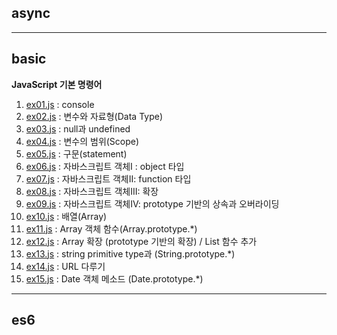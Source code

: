 ## async


---
## basic
**JavaScript 기본 명령어** 
1. [ex01.js](https://github.com/Ahhhhhhyeong/frontend-dev-basics/blob/main/javascript-pratices/basic/ex01.js) : console
2. [ex02.js](https://github.com/Ahhhhhhyeong/frontend-dev-basics/blob/main/javascript-pratices/basic/ex02.js) : 변수와 자료형(Data Type)
3. [ex03.js](https://github.com/Ahhhhhhyeong/frontend-dev-basics/blob/main/javascript-pratices/basic/ex03.js) : null과 undefined 
4. [ex04.js](https://github.com/Ahhhhhhyeong/frontend-dev-basics/blob/main/javascript-pratices/basic/ex04.js) : 변수의 범위(Scope)
5. [ex05.js](https://github.com/Ahhhhhhyeong/frontend-dev-basics/blob/main/javascript-pratices/basic/ex05.js) : 구문(statement)
6. [ex06.js](https://github.com/Ahhhhhhyeong/frontend-dev-basics/blob/main/javascript-pratices/basic/ex06.js) : 자바스크립트 객체I : object 타입
7. [ex07.js](https://github.com/Ahhhhhhyeong/frontend-dev-basics/blob/main/javascript-pratices/basic/ex07.js) : 자바스크립트 객체II: function 타입
8. [ex08.js](https://github.com/Ahhhhhhyeong/frontend-dev-basics/blob/main/javascript-pratices/basic/ex08.js) : 자바스크립트 객체III: 확장
9. [ex09.js](https://github.com/Ahhhhhhyeong/frontend-dev-basics/blob/main/javascript-pratices/basic/ex09.js) : 자바스크립트 객체IV: prototype 기반의 상속과 오버라이딩
10. [ex10.js](https://github.com/Ahhhhhhyeong/frontend-dev-basics/blob/main/javascript-pratices/basic/ex10.js) : 배열(Array)
11. [ex11.js](https://github.com/Ahhhhhhyeong/frontend-dev-basics/blob/main/javascript-pratices/basic/ex11.js) : Array 객체 함수(Array.prototype.*)
12. [ex12.js](https://github.com/Ahhhhhhyeong/frontend-dev-basics/blob/main/javascript-pratices/basic/ex12.js) : Array 확장 (prototype 기반의 확장) / List 함수 추가
13. [ex13.js](https://github.com/Ahhhhhhyeong/frontend-dev-basics/blob/main/javascript-pratices/basic/ex13.js) : string primitive type과 (String.prototype.*)
14. [ex14.js](https://github.com/Ahhhhhhyeong/frontend-dev-basics/blob/main/javascript-pratices/basic/ex14.js) : URL 다루기
15. [ex15.js](https://github.com/Ahhhhhhyeong/frontend-dev-basics/blob/main/javascript-pratices/basic/ex15.js) : Date 객체 메소드 (Date.prototype.*)
---
## es6
